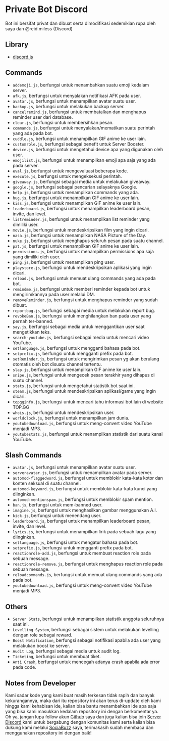 # Private Bot Discord

Bot ini bersifat privat dan dibuat serta dimodifikasi sedemikian rupa oleh saya dan @reid.miless (Discord)

## Library

- [discord.js](https://discord.js.org/#/)

## Commands

- ```addemoji.js```, berfungsi untuk menambahkan suatu emoji kedalam server.
- ```afk.js```, berfungsi untuk menyalakan notifikasi AFK pada user.
- ```avatar.js```, berfungsi untuk menampilkan avatar suatu user.
- ```backup.js```, berfungsi untuk melakukan backup server.
- ```cancelremind.js```, berfungsi untuk membatalkan dan menghapus reminder user dari database.
- ```clear.js```, berfungsi untuk membersihkan pesan.
- ```commands.js```, berfungsi untuk menyalakan/mematikan suatu perintah yang ada pada bot.
- ```cuddle.js```, berfungsi untuk menampilkan GIF anime ke user lain.
- ```customrole.js```, berfungsi sebagai benefit untuk Server Booster.
- ```device.js```, berfungsi untuk mengetahui device apa yang digunakan oleh user.
- ```emojilist.js```, berfungsi untuk menampilkan emoji apa saja yang ada pada server.
- ```eval.js```, berfungsi untuk mengevaluasi beberapa kode.
- ```execute.js```, berfungsi untuk mengeksekusi perintah.
- ```giveaway.js```, berfungsi sebagai media untuk melakukan giveaway.
- ```google.js```, berfungsi sebagai pencarian selayaknya Google.
- ```help.js```, berfungsi untuk menampilkan commands yang ada.
- ```hug.js```, berfungsi untuk menampilkan GIF anime ke user lain.
- ```kiss.js```, berfungsi untuk menampilkan GIF anime ke user lain.
- ```leaderboard.js```, berfungsi untuk menampilkan leaderboard pesan, invite, dan level.
- ```listreminder.js```, berfungsi untuk menampilkan list reminder yang dimiliki user.
- ```movie.js```, berfungsi untuk mendeskripsikan film yang ingin dicari.
- ```nasa.js```, berfungsi untuk menampilkan NASA Picture of the Day.
- ```nuke.js```, berfungsi untuk menghapus seluruh pesan pada suatu channel.
- ```pat.js```, berfungsi untuk menampilkan GIF anime ke user lain.
- ```permissions.js```, berfungsi untuk menampilkan permissions apa saja yang dimiliki oleh user.
- ```ping.js```, berfungsi untuk menampilkan ping user.
- ```playstore.js```, berfungsi untuk mendeskripsikan aplikasi yang ingin dicari.
- ```reload.js```, berfungsi untuk memuat ulang commands yang ada pada bot.
- ```remindme.js```, berfungsi untuk memberi reminder kepada bot untuk mengirimkannya pada user melalui DM.
- ```removeReminder.js```, berfungsi untuk menghapus reminder yang sudah dibuat.
- ```reportbug.js```, berfungsi sebagai media untuk melakukan report bug.
- ```revokeBan.js```, berfungsi untuk menghilangkan ban pada user yang pernah ter-banned.
- ```say.js```, berfungsi sebagai media untuk menggantikan user saat mengetikkan teks.
- ```search-youtube.js```, berfungsi sebagai media untuk mencari video YouTube.
- ```setlanguage.js```, berfungsi untuk mengganti bahasa pada bot.
- ```setprefix.js```, berfungsi untuk mengganti prefix pada bot.
- ```setReminder.js```, berfungsi untuk mengirimkan pesan yg akan berulang otomatis oleh bot disuatu channel tertentu.
- ```slap.js```, berfungsi untuk menampilkan GIF anime ke user lain.
- ```snipe.js```, berfungsi untuk mengecek pesan terakhir yang dihapus di suatu channel.
- ```stats.js```, berfungsi untuk mengetahui statistik bot saat ini.
- ```steam.js```, berfungsi untuk mendeskripsikan aplikasi/game yang ingin dicari.
- ```topgginfo.js```, berfungsi untuk mencari tahu informasi bot lain di website TOP.GG
- ```whois.js```, berfungsi untuk mendeskripsikan user.
- ```worldclock.js```, berfungsi untuk menampilkan jam dunia.
- ```youtubedownload.js```, berfungsi untuk meng-convert video YouTube menjadi MP3.
- ```youtubestats.js```, berfungsi untuk menampilkan statistik dari suatu kanal YouTube.

## Slash Commands

- ```avatar.js```, berfungsi untuk menampilkan avatar suatu user.
- ```serveravatar.js```, berfungsi untuk menampilkan avatar pada server.
- ```automod-flaggedword.js```, berfungsi untuk memblokir kata-kata kotor dan konten seksual di suatu channel.
- ```automod-keyword.js```, berfungsi untuk memblokir kata-kata kunci yang diinginkan.
- ```automod-mentionspam.js```, berfungsi untuk memblokir spam mention.
- ```ban.js```, berfungsi untuk mem-banned user.
- ```imagine.js```, berfungsi untuk menghasilkan gambar menggunakan A.I.
- ```kick.js```, berfungsi untuk menendang user.
- ```leaderboard.js```, berfungsi untuk menampilkan leaderboard pesan, invite, dan level.
- ```lyrics.js```, berfungsi untuk menampilkan lirik pada sebuah lagu yang diinginkan.
- ```setlanguage.js```, berfungsi untuk mengatur bahasa pada bot.
- ```setprefix.js```, berfungsi untuk mengganti prefix pada bot.
- ```reactionrole-add.js```, berfungsi untuk membuat reaction role pada sebuah message.
- ```reactionrole-remove.js```, berfungsi untuk menghapus reaction role pada sebuah message.
- ```reloadcommands.js```, berfungsi untuk memuat ulang commands yang ada pada bot.
- ```youtubedownload.js```, berfungsi untuk meng-convert video YouTube menjadi MP3.

## Others

- ```Server Stats```, berfungsi untuk menampilkan statistik anggota seluruhnya saat ini.
- ```Levelling System```, berfungsi sebagai sistem untuk melakukan levelling dengan role sebagai reward.
- ```Boost Notification```, berfungsi sebagai notifikasi apabila ada user yang melakukan boost ke server.
- ```Audit Log```, berfungsi sebagai media untuk audit log.
- ```Ticketing```, berfungsi untuk membuat tiket.
- ```Anti Crash```, berfungsi untuk mencegah adanya crash apabila ada error pada code.

## Notes from Developer

Kami sadar kode yang kami buat masih terkesan tidak rapih dan banyak kekurangannya, maka dari itu repository ini akan terus di-update oleh kami hingga kami kehabisan ide, kalian bisa bantu menambahkan ide apa saja yang bisa kami masukkan kedalam repository ini dengan berkomentar ya. Oh ya, jangan lupa follow akun [Github](https://github.com/b1theaven/) saya dan juga kalian bisa join [Server Discord](https://discord.gg/J4rBuvHskq) kami untuk bergabung dengan komunitas kami serta kalian bisa dukung kami melalui [SociaBuzz](https://sociabuzz.com/bitheaven) saya, terimakasih sudah membaca dan menggunakan repository ini dengan baik!
